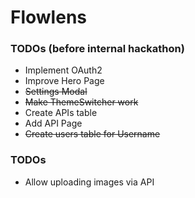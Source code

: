 # Flowlens

### TODOs (before internal hackathon)
- Implement OAuth2
- Improve Hero Page
- ~~Settings Modal~~
- ~~Make ThemeSwitcher work~~
- Create APIs table 
- Add API Page
- ~~Create users table for Username~~


### TODOs
- Allow uploading images via API
